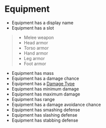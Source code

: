 # Equipment

* Equipment has a display name
* Equipment has a slot
> * Melee weapon
> * Head armor
> * Torso armor
> * Hand armor
> * Leg armor
> * Foot armor

* Equipment has mass
* Equipment has a damage chance
* Equipment has a [Damage Type](damageType.md)
* Equipment has minimum damage
* Equipment has maximum damage
* Equipment has range
* Equipment has a damage avoidance chance
* Equipment has smashing defense
* Equipment has slashing defense
* Equipment has stabbing defense
